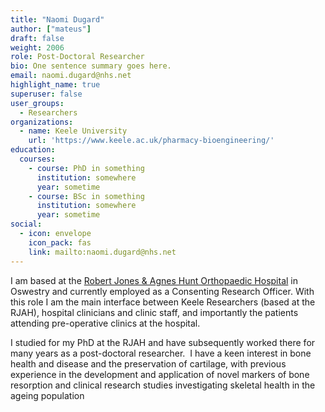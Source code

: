 ```yaml
---
title: "Naomi Dugard"
author: ["mateus"]
draft: false
weight: 2006
role: Post-Doctoral Researcher
bio: One sentence summary goes here.
email: naomi.dugard@nhs.net
highlight_name: true
superuser: false
user_groups:
  - Researchers
organizations:
  - name: Keele University
    url: 'https://www.keele.ac.uk/pharmacy-bioengineering/'
education:
  courses:
    - course: PhD in something
      institution: somewhere
      year: sometime
    - course: BSc in something
      institution: somewhere
      year: sometime
social:
  - icon: envelope
    icon_pack: fas
    link: mailto:naomi.dugard@nhs.net
---
```


I am based at the [Robert Jones & Agnes Hunt Orthopaedic Hospital](https://www.rjah.nhs.uk/) in Oswestry and currently employed as a Consenting Research Officer.
With this role I am the main interface between Keele Researchers (based at the RJAH), hospital clinicians and clinic staff, and importantly the patients attending pre-operative clinics at the hospital.

I studied for my PhD at the RJAH and have subsequently worked there for many years as a post-doctoral researcher.  I have a keen interest in bone health and disease and the preservation of cartilage, with previous experience in the development and application of novel markers of bone resorption and clinical research studies investigating skeletal health in the ageing population
